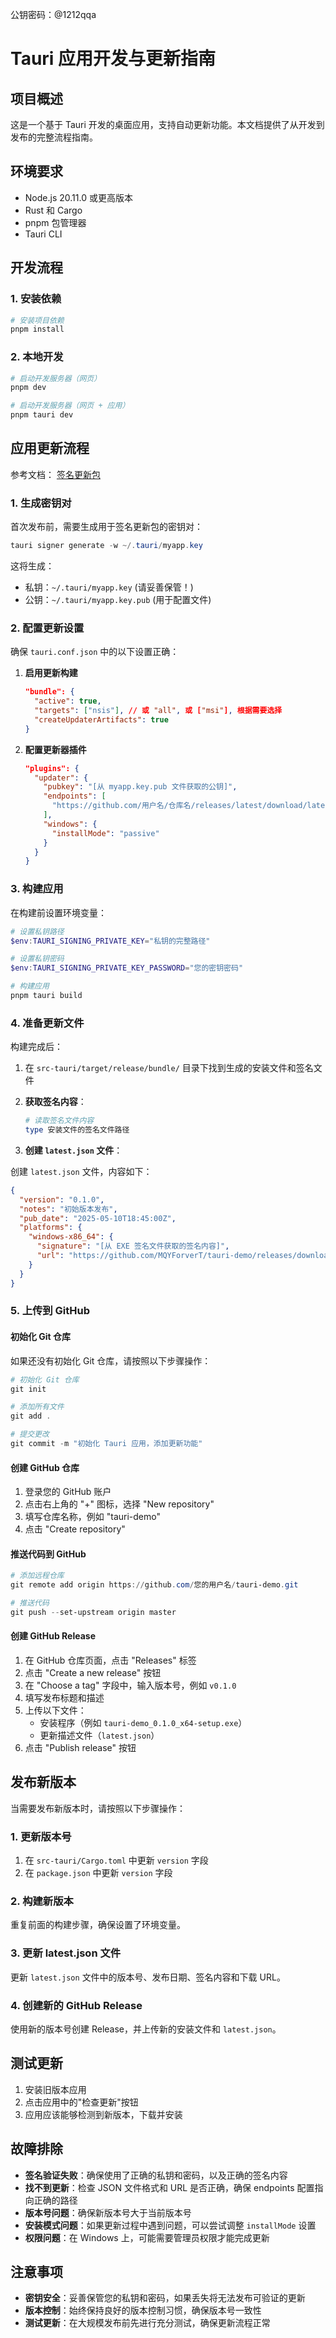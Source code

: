 公钥密码：@1212qqa

# Tauri 应用开发与更新指南

## 项目概述

这是一个基于 Tauri 开发的桌面应用，支持自动更新功能。本文档提供了从开发到发布的完整流程指南。

## 环境要求

- Node.js 20.11.0 或更高版本
- Rust 和 Cargo
- pnpm 包管理器
- Tauri CLI

## 开发流程

### 1. 安装依赖

```bash
# 安装项目依赖
pnpm install
```

### 2. 本地开发

```bash
# 启动开发服务器（网页）
pnpm dev

# 启动开发服务器（网页 + 应用）
pnpm tauri dev
```

## 应用更新流程

参考文档： [签名更新包](https://tauri.app/zh-cn/plugin/updater/#%E7%AD%BE%E5%90%8D%E6%9B%B4%E6%96%B0%E5%8C%85)

### 1. 生成密钥对

首次发布前，需要生成用于签名更新包的密钥对：

```powershell
tauri signer generate -w ~/.tauri/myapp.key
```

这将生成：
- 私钥：`~/.tauri/myapp.key` (请妥善保管！)
- 公钥：`~/.tauri/myapp.key.pub` (用于配置文件)

### 2. 配置更新设置

确保 `tauri.conf.json` 中的以下设置正确：

1. **启用更新构建**
   ```json
   "bundle": {
     "active": true,
     "targets": ["nsis"], // 或 "all", 或 ["msi"], 根据需要选择
     "createUpdaterArtifacts": true
   }
   ```

2. **配置更新器插件**
   ```json
   "plugins": {
     "updater": {
       "pubkey": "[从 myapp.key.pub 文件获取的公钥]",
       "endpoints": [
         "https://github.com/用户名/仓库名/releases/latest/download/latest.json"
       ],
       "windows": {
         "installMode": "passive"
       }
     }
   }
   ```

### 3. 构建应用

在构建前设置环境变量：

```powershell
# 设置私钥路径
$env:TAURI_SIGNING_PRIVATE_KEY="私钥的完整路径"

# 设置私钥密码
$env:TAURI_SIGNING_PRIVATE_KEY_PASSWORD="您的密钥密码"

# 构建应用
pnpm tauri build
```

### 4. 准备更新文件

构建完成后：

1. 在 `src-tauri/target/release/bundle/` 目录下找到生成的安装文件和签名文件

2. **获取签名内容**：
   ```powershell
   # 读取签名文件内容
   type 安装文件的签名文件路径
   ```

3. **创建 `latest.json` 文件**：

创建 `latest.json` 文件，内容如下：

```json
{
  "version": "0.1.0",
  "notes": "初始版本发布",
  "pub_date": "2025-05-10T18:45:00Z",
  "platforms": {
    "windows-x86_64": {
      "signature": "[从 EXE 签名文件获取的签名内容]",
      "url": "https://github.com/MQYForverT/tauri-demo/releases/download/v0.1.0/tauri-demo_0.1.0_x64-setup.exe"
    }
  }
}
```

### 5. 上传到 GitHub

#### 初始化 Git 仓库

如果还没有初始化 Git 仓库，请按照以下步骤操作：

```powershell
# 初始化 Git 仓库
git init

# 添加所有文件
git add .

# 提交更改
git commit -m "初始化 Tauri 应用，添加更新功能"
```

#### 创建 GitHub 仓库

1. 登录您的 GitHub 账户
2. 点击右上角的 "+" 图标，选择 "New repository"
3. 填写仓库名称，例如 "tauri-demo"
4. 点击 "Create repository"

#### 推送代码到 GitHub

```powershell
# 添加远程仓库
git remote add origin https://github.com/您的用户名/tauri-demo.git

# 推送代码
git push --set-upstream origin master
```

#### 创建 GitHub Release

1. 在 GitHub 仓库页面，点击 "Releases" 标签
2. 点击 "Create a new release" 按钮
3. 在 "Choose a tag" 字段中，输入版本号，例如 `v0.1.0`
4. 填写发布标题和描述
5. 上传以下文件：
   - 安装程序（例如 `tauri-demo_0.1.0_x64-setup.exe`）
   - 更新描述文件（`latest.json`）
6. 点击 "Publish release" 按钮

## 发布新版本

当需要发布新版本时，请按照以下步骤操作：

### 1. 更新版本号

1. 在 `src-tauri/Cargo.toml` 中更新 `version` 字段
2. 在 `package.json` 中更新 `version` 字段

### 2. 构建新版本

重复前面的构建步骤，确保设置了环境变量。

### 3. 更新 latest.json 文件

更新 `latest.json` 文件中的版本号、发布日期、签名内容和下载 URL。

### 4. 创建新的 GitHub Release

使用新的版本号创建 Release，并上传新的安装文件和 `latest.json`。

## 测试更新

1. 安装旧版本应用
2. 点击应用中的"检查更新"按钮
3. 应用应该能够检测到新版本，下载并安装

## 故障排除

- **签名验证失败**：确保使用了正确的私钥和密码，以及正确的签名内容
- **找不到更新**：检查 JSON 文件格式和 URL 是否正确，确保 endpoints 配置指向正确的路径
- **版本号问题**：确保新版本号大于当前版本号
- **安装模式问题**：如果更新过程中遇到问题，可以尝试调整 `installMode` 设置
- **权限问题**：在 Windows 上，可能需要管理员权限才能完成更新

## 注意事项

- **密钥安全**：妥善保管您的私钥和密码，如果丢失将无法发布可验证的更新
- **版本控制**：始终保持良好的版本控制习惯，确保版本号一致性
- **测试更新**：在大规模发布前先进行充分测试，确保更新流程正常